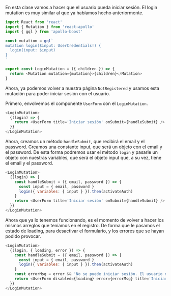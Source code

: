 En esta clase vamos a hacer que el usuario pueda iniciar sesión. El login mutation es muy similar al que ya habíamos hecho anteriormente.

```js
import React from 'react'
import { Mutation } from 'react-apollo'
import { gql } from 'apollo-boost'

const mutation = gql`
mutation login($input: UserCredentials!) {
  login(input: $input)
}
`

export const LoginMutation = ({ children }) => {
  return <Mutation mutation={mutation}>{children}</Mutation>
}
```

Ahora, ya podemos volver a nuestra página `NotRegistered` y usamos esta mutación para poder iniciar sesión con el usuario.

Primero, envolvemos el componente `UserForm` con el `LoginMutation`.

```js
<LoginMutation>
  {(login) => {
    return <UserForm title='Iniciar sesión' onSubmit={handleSubmit} />
  }}
</LoginMutation>
```

Ahora, creamos un método `handleSubmit`, que recibirá el email y el password. Creamos una constante input, que será un objeto con el email y el password. De esta forma podremos usar el método `login` y pasarle un objeto con nuestras variables, que será el objeto input que, a su vez, tiene el email y el password.

```js
<LoginMutation>
  {(login) => {
    const handleSubmit = ({ email, password }) => {
      const input = { email, password }
      login({ variables: { input } }).then(activateAuth)
    }
    return <UserForm title='Iniciar sesión' onSubmit={handleSubmit} />
  }}
</LoginMutation>
```

Ahora que ya lo tenemos funcionando, es el momento de volver a hacer los mismos arreglos que teníamos en el registro. De forma que le pasamos el estado de loading, para desactivar el formulario, y los errores que se hayan podido provocar.

```js
<LoginMutation>
  {(login, { loading, error }) => {
    const handleSubmit = ({ email, password }) => {
      const input = { email, password }
      login({ variables: { input } }).then(activateAuth)
    }
    const errorMsg = error && 'No se puede iniciar sesión. El usuario no existe o el password no es correcto.'
    return <UserForm disabled={loading} error={errorMsg} title='Iniciar sesión' onSubmit={handleSubmit} />
  }}
</LoginMutation>
```
